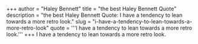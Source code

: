 +++
author = "Haley Bennett"
title = "the best Haley Bennett Quote"
description = "the best Haley Bennett Quote: I have a tendency to lean towards a more retro look."
slug = "i-have-a-tendency-to-lean-towards-a-more-retro-look"
quote = '''I have a tendency to lean towards a more retro look.'''
+++
I have a tendency to lean towards a more retro look.
